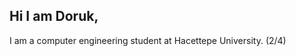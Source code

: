 ## Hi I am Doruk,
I am a computer engineering student at Hacettepe University.
(2/4)
<!--
<p align="center">
  <a href="https://skillicons.dev">
    <img src="https://skillicons.dev/icons?i=js,html,css,java,py,pr" />
  </a>
</p>
-->
